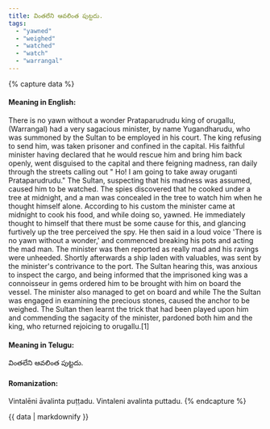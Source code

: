 ```yaml
---
title: వింతలేని ఆవలింత పుట్టదు.
tags:
  - "yawned"
  - "weighed"
  - "watched"
  - "watch"
  - "warrangal"
---
```


{% capture data %}
#### Meaning in English:
There is no yawn without a wonder
Prataparudrudu king of orugallu, (Warrangal) had a very sagacious minister, by name Yugandharudu, who was summoned by the Sultan to be employed in his court. The king refusing to send him, was taken prisoner and confined in the capital. His faithful minister having declared that he would rescue him and bring him back openly, went disguised to the capital and there feigning madness, ran daily through the streets calling out " Ho! I am going to take away oruganti Prataparudrudu." The Sultan, suspecting that his madness was assumed, caused him to be watched. The spies discovered that he cooked under a tree at midnight, and a man was concealed in the tree to watch him when he thought himself alone. According to his custom the minister came at midnight to cook his food, and while doing so, yawned. He immediately thought to himself that there must be some cause for this, and glancing furtively up the tree perceived the spy. He then said in a loud voice 'There is no yawn without a wonder,' and commenced breaking his pots and acting the mad man. The minister was then reported as really mad and his ravings were unheeded. Shortly afterwards a ship laden with valuables, was sent by the minister's contrivance to the port. The Sultan hearing this, was anxious to inspect the cargo, and being informed that the imprisoned king was a connoisseur in gems ordered him to be brought with him on board the vessel. The minister also managed to get on board and while The the Sultan was engaged in examining the precious stones, caused the anchor to be weighed. The Sultan then learnt the trick that had been played upon him and commending the sagacity of the minister, pardoned both him and the king, who returned rejoicing to orugallu.[1]

#### Meaning in Telugu:
వింతలేని ఆవలింత పుట్టదు.

#### Romanization:
Vintalēni āvalinta puṭṭadu.
Vintaleni avalinta puttadu.
{% endcapture %}

{{ data | markdownify }}

